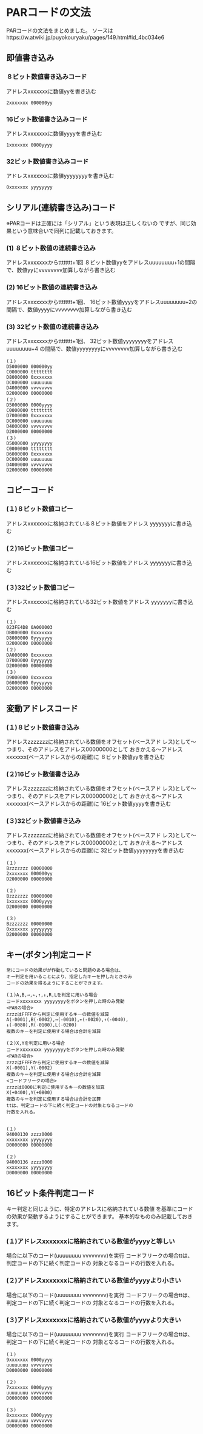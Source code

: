 # PARコードの文法
PARコードの文法をまとめました。
ソースはhttps://w.atwiki.jp/puyokouryaku/pages/149.html#id_4bc034e6
## 即値書き込み
### ８ビット数値書き込みコード
アドレスxxxxxxxに数値yyを書き込む
```
2xxxxxxx 000000yy
```
### 16ビット数値書き込みコード
アドレスxxxxxxxに数値yyyyを書き込む
```
1xxxxxxx 0000yyyy
```
### 32ビット数値書き込みコード
アドレスxxxxxxxに数値yyyyyyyyを書き込む
```
0xxxxxxx yyyyyyyy
```

## シリアル(連続書き込み)コード
※PARコードは正確には「シリアル」という表現は正しくないの
ですが、同じ効果という意味合いで同列に記載しておきます。

### (1) ８ビット数値の連続書き込み
アドレスxxxxxxxからtttttttt+1回
８ビット数値yyをアドレスuuuuuuuu+1の間隔で、数値yyにvvvvvvvv加算しながら書き込む

### (2) 16ビット数値の連続書き込み
アドレスxxxxxxxからtttttttt+1回、
16ビット数値yyyyをアドレスuuuuuuuu+2の
間隔で、数値yyyyにvvvvvvvv加算しながら書き込む

### (3) 32ビット数値の連続書き込み
アドレスxxxxxxxからtttttttt+1回、
32ビット数値yyyyyyyyをアドレスuuuuuuuu+4
の間隔で、数値yyyyyyyyにvvvvvvvv加算しながら書き込む
```
(１)
D5000000 000000yy
C0000000 tttttttt
D8000000 0xxxxxxx
DC000000 uuuuuuuu
D4000000 vvvvvvvv
D2000000 00000000
(２)
D5000000 0000yyyy
C0000000 tttttttt
D7000000 0xxxxxxx
DC000000 uuuuuuuu
D4000000 vvvvvvvv
D2000000 00000000
(３)
D5000000 yyyyyyyy
C0000000 tttttttt
D6000000 0xxxxxxx
DC000000 uuuuuuuu
D4000000 vvvvvvvv
D2000000 00000000
```
## コピーコード
### (１)８ビット数値コピー
アドレスxxxxxxxに格納されている８ビット数値をアドレス
yyyyyyyに書き込む


### (２)16ビット数値コピー
アドレスxxxxxxxに格納されている16ビット数値をアドレス
yyyyyyyに書き込む

### (３)32ビット数値コピー
アドレスxxxxxxxに格納されている32ビット数値をアドレス
yyyyyyyに書き込む
```
(１)
023FE4D8 0A000003
DB000000 0xxxxxxx
D8000000 0yyyyyyy
D2000000 00000000
(２)
DA000000 0xxxxxxx
D7000000 0yyyyyyy
D2000000 00000000
(３)
D9000000 0xxxxxxx
D6000000 0yyyyyyy
D2000000 00000000
```

## 変動アドレスコード

### (１)８ビット数値書き込み
アドレスzzzzzzzに格納されている数値をオフセット(ベースアド
レス)として～つまり、そのアドレスをアドレス00000000として
おきかえる～アドレスxxxxxxx(ベースアドレスからの距離)に
８ビット数値yyを書き込む

### (２)16ビット数値書き込み
アドレスzzzzzzzに格納されている数値をオフセット(ベースアド
レス)として～つまり、そのアドレスをアドレス00000000として
おきかえる～アドレスxxxxxxx(ベースアドレスからの距離)に
16ビット数値yyyyを書き込む

### (３)32ビット数値書き込み
アドレスzzzzzzzに格納されている数値をオフセット(ベースアド
レス)として～つまり、そのアドレスをアドレス00000000として
おきかえる～アドレスxxxxxxx(ベースアドレスからの距離)に
32ビット数値yyyyyyyyを書き込む
```
(１)
Bzzzzzzz 00000000
2xxxxxxx 000000yy
D2000000 00000000

(２)
Bzzzzzzz 00000000
1xxxxxxx 0000yyyy
D2000000 00000000

(３)
Bzzzzzzz 00000000
0xxxxxxx yyyyyyyy
D2000000 00000000
```

## キー(ボタン)判定コード
```
常にコードの効果がが作動していると問題のある場合は、
キー判定を用いることにより、指定したキーを押したときのみ
コードの効果を得るようにすることができます。

(１)A,B,→,←,↑,↓,R,Lを判定に用いる場合
コードxxxxxxxx yyyyyyyyをボタンを押した時のみ発動
<PARの場合>
zzzzはFFFFから判定に使用するキーの数値を減算
A(-0001),B(-0002),→(-0010),←(-0020),↑(-0040),
↓(-0080),R(-0100),L(-0200)
複数のキーを判定に使用する場合は合計を減算

(２)X,Yを判定に用いる場合
コードxxxxxxxx yyyyyyyyをボタンを押した時のみ発動
<PARの場合>
zzzzはFFFFから判定に使用するキーの数値を減算
X(-0001),Y(-0002)
複数のキーを判定に使用する場合は合計を減算
<コードフリークの場合>
zzzzは0000に判定に使用するキーの数値を加算
X(+0400),Y(+0800)
複数のキーを判定に使用する場合は合計を加算
ttは、判定コードの下に続く判定コードの対象となるコードの
行数を入れる。


(１)
94000130 zzzz0000
xxxxxxxx yyyyyyyy
D0000000 00000000

(２)
94000136 zzzz0000
xxxxxxxx yyyyyyyy
D0000000 00000000
```
## 16ビット条件判定コード
キー判定と同じように、特定のアドレスに格納されている数値
を基準にコードの効果が発動するようにすることができます。
基本的なもののみ記載しておきます。

### (１)アドレスxxxxxxxに格納されている数値がyyyyと等しい
場合に以下のコード(uuuuuuuu vvvvvvvv)を実行
コードフリークの場合ttは、判定コードの下に続く判定コードの
対象となるコードの行数を入れる。

### (２)アドレスxxxxxxxに格納されている数値がyyyyより小さい
場合に以下のコード(uuuuuuuu vvvvvvvv)を実行
コードフリークの場合ttは、判定コードの下に続く判定コードの
対象となるコードの行数を入れる。

### (３)アドレスxxxxxxxに格納されている数値がyyyyより大きい
場合に以下のコード(uuuuuuuu vvvvvvvv)を実行
コードフリークの場合ttは、判定コードの下に続く判定コードの
対象となるコードの行数を入れる。


```
(１)
9xxxxxxx 0000yyyy
uuuuuuuu vvvvvvvv
D0000000 00000000

(２)
7xxxxxxx 0000yyyy
uuuuuuuu vvvvvvvv
D0000000 00000000

(３)
8xxxxxxx 0000yyyy
uuuuuuuu vvvvvvvv
D0000000 00000000
```